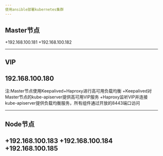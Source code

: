 ```yaml
---
使用ansible部署kubernetes集群
---
```

Master节点
---
+192.168.100.181
+192.168.100.182

---
VIP
---
192.168.100.180
---

注:Master节点使用Keepalived+Haproxy进行高可用负载均衡
+Keepalived对Master节点的kube-apiserver提供高可用VIP服务
+Haproxy监听VIP并连接kube-apiserver提供负载均衡服务，所有组件通过开放的8443端口访问

---
Node节点
---
+192.168.100.183
+192.168.100.184
+192.168.100.185
---
